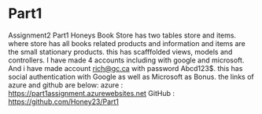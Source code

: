 # Part1
Assignment2 Part1
Honeys Book Store has two tables store and items.
where store has all books related products and information and items are the small stationary products.
this has scafffolded views, models and controllers.
I have made 4 accounts including with google and microsoft.
And i have made account rich@gc.ca with password Abcd123$.
this has social authentication with Google as well as Microsoft as Bonus.
the links of azure and github are below:
azure :  https://part1assignment.azurewebsites.net
GitHub :  https://github.com/Honey23/Part1
